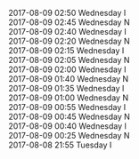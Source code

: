 2017-08-09 02:50 Wednesday  I  
2017-08-09 02:45 Wednesday  N  
2017-08-09 02:40 Wednesday  I  
2017-08-09 02:20 Wednesday  N  
2017-08-09 02:15 Wednesday  I  
2017-08-09 02:05 Wednesday  N  
2017-08-09 02:00 Wednesday  I  
2017-08-09 01:40 Wednesday  N  
2017-08-09 01:35 Wednesday  I  
2017-08-09 01:00 Wednesday  N  
2017-08-09 00:55 Wednesday  I  
2017-08-09 00:45 Wednesday  N  
2017-08-09 00:40 Wednesday  I  
2017-08-09 00:25 Wednesday  N  
2017-08-08 21:55 Tuesday  I  
